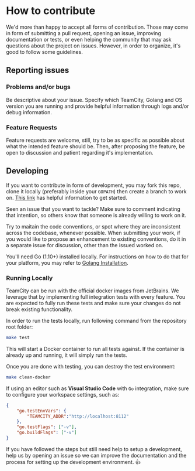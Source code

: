 # How to contribute #

We'd more than happy to accept all forms of contribution. Those may come in form of submitting a pull request, opening an issue, improving documentation or tests, or even helping the community that may ask questions about the project on issues. However, in order to organize, it's good to follow some guidelines.

## Reporting issues ##

### Problems and/or bugs ###

Be descriptive about your issue. Specify which TeamCity, Golang and OS version you are running and provide helpful information through logs and/or debug information.

### Feature Requests ###

Feature requests are welcome, still, try to be as specific as possible about what the intended feature should be. Then, after proposing the feature, be open to discussion and patient regarding it's implementation.

## Developing ##

If you want to contribute in form of development, you may fork this repo, clone it locally (preferably inside your `GOPATH`) then create a branch to work on. [This link](https://opensource.guide/how-to-contribute/#opening-a-pull-request) has helpful information to get started.

Seen an issue that you want to tackle? Make sure to comment indicating that intention, so others know that someone is already willing to work on it.

Try to maitain the code conventions, or spot where they are inconsistent across the codebase, whenever possible. When submitting your work, if you would like to propose an enhancement to existing conventions, do it in a separate issue for discussion, other than the issued worked on.

You'll need Go (1.10+) installed locally. For instructions on how to do that for your platform, you may refer to [Golang Installation](https://golang.org/doc/install).

### Running Locally ###

TeamCity can be run with the official docker images from JetBrains. We leverage that by implementing full integration tests with every feature.
You are expected to fully run these tests and make sure your changes do not break existing functionality.

In order to run the tests locally, run following command from the repository root folder:

```bash
make test
```

This will start a Docker container to run all tests against. If the container is already up and running, it will simply run the tests.

Once you are done with testing, you can destroy the test environment:

```bash
make clean-docker
```

If using an editor such as **Visual Studio Code** with `Go` integration, make sure to configure your workspace settings, such as:

```json
{
    "go.testEnvVars": {
        "TEAMCITY_ADDR":"http://localhost:8112"
    },
    "go.testFlags": ["-v"],
    "go.buildFlags": ["-v"]
}
```

If you have followed the steps but still need help to setup a development, help us by opening an issue so we can improve the documentation and the process for setting up the development environment. :+1:
